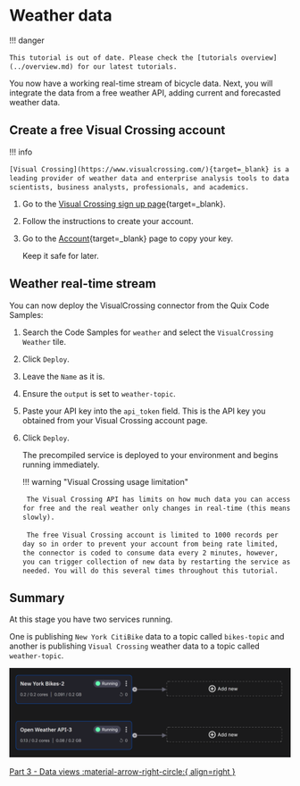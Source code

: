 # Weather data

!!! danger

    This tutorial is out of date. Please check the [tutorials overview](../overview.md) for our latest tutorials.

You now have a working real-time stream of bicycle data. Next, you will integrate the data from a free weather API, adding current and forecasted weather data. 

## Create a free Visual Crossing account

!!! info

	[Visual Crossing](https://www.visualcrossing.com/){target=_blank} is a leading provider of weather data and enterprise analysis tools to data scientists, business analysts, professionals, and academics.
	
1. Go to the [Visual Crossing sign up page](https://www.visualcrossing.com/sign-up){target=_blank}.

2. Follow the instructions to create your account.

3. Go to the [Account](https://www.visualcrossing.com/account){target=_blank} page to copy your key. 

	Keep it safe for later.

## Weather real-time stream

You can now deploy the VisualCrossing connector from the Quix Code Samples:

1. Search the Code Samples for `weather` and select the `VisualCrossing Weather` tile.

2. Click `Deploy`.

3. Leave the `Name` as it is.
	
4. Ensure the `output` is set to `weather-topic`.

5. Paste your API key into the `api_token` field. This is the API key you obtained from your Visual Crossing account page.

6. Click `Deploy`.

	The precompiled service is deployed to your environment and begins running immediately.

	!!! warning "Visual Crossing usage limitation"

		The Visual Crossing API has limits on how much data you can access for free and the real weather only changes in real-time (this means slowly). 
		
		The free Visual Crossing account is limited to 1000 records per day so in order to prevent your account from being rate limited, the connector is coded to consume data every 2 minutes, however, you can trigger collection of new data by restarting the service as needed. You will do this several times throughout this tutorial.

## Summary

At this stage you have two services running.

One is publishing `New York CitiBike` data to a topic called `bikes-topic` and another is publishing `Visual Crossing` weather data to a topic called `weather-topic`.

![Successfully deployed pipeline](./images/early-success.png)

[Part 3 - Data views :material-arrow-right-circle:{ align=right }](3-data.md)
